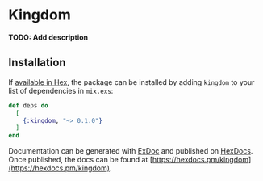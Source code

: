 # Kingdom

**TODO: Add description**

## Installation

If [available in Hex](https://hex.pm/docs/publish), the package can be installed
by adding `kingdom` to your list of dependencies in `mix.exs`:

```elixir
def deps do
  [
    {:kingdom, "~> 0.1.0"}
  ]
end
```

Documentation can be generated with [ExDoc](https://github.com/elixir-lang/ex_doc)
and published on [HexDocs](https://hexdocs.pm). Once published, the docs can
be found at [https://hexdocs.pm/kingdom](https://hexdocs.pm/kingdom).

